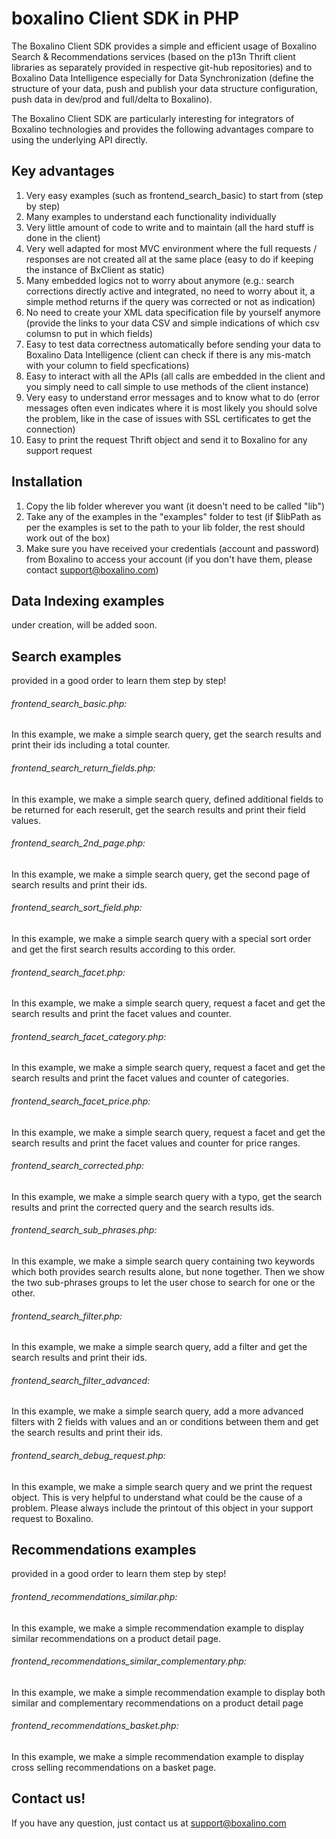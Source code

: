 # boxalino Client SDK in PHP

The Boxalino Client SDK provides a simple and efficient usage of Boxalino Search & Recommendations services (based on the p13n Thrift client libraries as separately provided in respective git-hub repositories) and to Boxalino Data Intelligence especially for Data Synchronization (define the structure of your data, push and publish your data structure configuration, push data in dev/prod and full/delta to Boxalino).

The Boxalino Client SDK are particularly interesting for integrators of Boxalino technologies and provides the following advantages compare to using the underlying API directly.

## Key advantages

1. Very easy examples (such as frontend_search_basic) to start from (step by step)
2. Many examples to understand each functionality individually
3. Very little amount of code to write and to maintain (all the hard stuff is done in the client)
4. Very well adapted for most MVC environment where the full requests / responses are not created all at the same place (easy to do if keeping the instance of BxClient as static)
5. Many embedded logics not to worry about anymore (e.g.: search corrections directly active and integrated, no need to worry about it, a simple method returns if the query was corrected or not as indication)
6. No need to create your XML data specification file by yourself anymore (provide the links to your data CSV and simple indications of which csv columsn to put in which fields)
7. Easy to test data correctness automatically before sending your data to Boxalino Data Intelligence (client can check if there is any mis-match with your column to field specfications)
8. Easy to interact with all the APIs (all calls are embedded in the client and you simply need to call simple to use methods of the client instance)
9. Very easy to understand error messages and to know what to do (error messages often even indicates where it is most likely you should solve the problem, like in the case of issues with SSL certificates to get the connection)
10. Easy to print the request Thrift object and send it to Boxalino for any support request

## Installation

1. Copy the lib folder wherever you want (it doesn't need to be called "lib")
2. Take any of the examples in the "examples" folder to test (if $libPath as per the examples is set to the path to your lib folder, the rest should work out of the box)
3. Make sure you have received your credentials (account and password) from Boxalino to access your account (if you don't have them, please contact support@boxalino.com)

## Data Indexing examples

under creation, will be added soon.

## Search examples

provided in a good order to learn them step by step!

###### frontend_search_basic.php:
In this example, we make a simple search query, get the search results and print their ids including a total counter.

###### frontend_search_return_fields.php:
In this example, we make a simple search query, defined additional fields to be returned for each reserult, get the search results and print their field values.

###### frontend_search_2nd_page.php:
In this example, we make a simple search query, get the second page of search results and print their ids.

###### frontend_search_sort_field.php:
In this example, we make a simple search query with a special sort order and get the first search results according to this order.

###### frontend_search_facet.php:
In this example, we make a simple search query, request a facet and get the search results and print the facet values and counter.

###### frontend_search_facet_category.php:
In this example, we make a simple search query, request a facet and get the search results and print the facet values and counter of categories.

###### frontend_search_facet_price.php:
In this example, we make a simple search query, request a facet and get the search results and print the facet values and counter for price ranges.

###### frontend_search_corrected.php:
In this example, we make a simple search query with a typo, get the search results and print the corrected query and the search results ids.

###### frontend_search_sub_phrases.php:
In this example, we make a simple search query containing two keywords which both provides search results alone, but none together. Then we show the two sub-phrases groups to let the user chose to search for one or the other.

###### frontend_search_filter.php:
In this example, we make a simple search query, add a filter and get the search results and print their ids.

###### frontend_search_filter_advanced:
In this example, we make a simple search query, add a more advanced filters with 2 fields with values and an or conditions between them and get the search results and print their ids.

###### frontend_search_debug_request.php:
In this example, we make a simple search query and we print the request object. This is very helpful to understand what could be the cause of a problem. Please always include the printout of this object in your support request to Boxalino.

## Recommendations examples

provided in a good order to learn them step by step!

###### frontend_recommendations_similar.php:
In this example, we make a simple recommendation example to display similar recommendations on a product detail page.

###### frontend_recommendations_similar_complementary.php:
In this example, we make a simple recommendation example to display both similar and complementary recommendations on a product detail page

###### frontend_recommendations_basket.php:
In this example, we make a simple recommendation example to display cross selling recommendations on a basket page.

## Contact us!

If you have any question, just contact us at support@boxalino.com